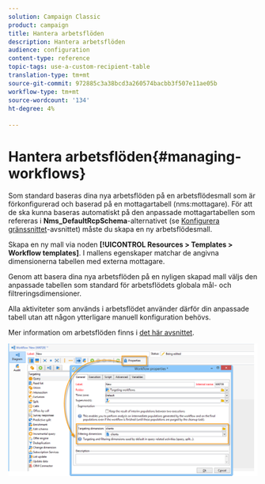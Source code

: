 ```yaml
---
solution: Campaign Classic
product: campaign
title: Hantera arbetsflöden
description: Hantera arbetsflöden
audience: configuration
content-type: reference
topic-tags: use-a-custom-recipient-table
translation-type: tm+mt
source-git-commit: 972885c3a38bcd3a260574bacbb3f507e11ae05b
workflow-type: tm+mt
source-wordcount: '134'
ht-degree: 4%

---
```



# Hantera arbetsflöden{#managing-workflows}

Som standard baseras dina nya arbetsflöden på en arbetsflödesmall som är förkonfigurerad och baserad på en mottagartabell (nms:mottagare). För att de ska kunna baseras automatiskt på den anpassade mottagartabellen som refereras i **Nms_DefaultRcpSchema**-alternativet (se [Konfigurera gränssnittet](../../configuration/using/configuring-the-interface.md)-avsnittet) måste du skapa en ny arbetsflödesmall.

Skapa en ny mall via noden **[!UICONTROL Resources > Templates > Workflow templates]**. I mallens egenskaper matchar de angivna dimensionerna tabellen med externa mottagare.

Genom att basera dina nya arbetsflöden på en nyligen skapad mall väljs den anpassade tabellen som standard för arbetsflödets globala mål- och filtreringsdimensioner.

Alla aktiviteter som används i arbetsflödet använder därför din anpassade tabell utan att någon ytterligare manuell konfiguration behövs.

Mer information om arbetsflöden finns i [det här avsnittet](../../workflow/using/about-workflows.md).

![](assets/cfg_external_table_workflow.png)

